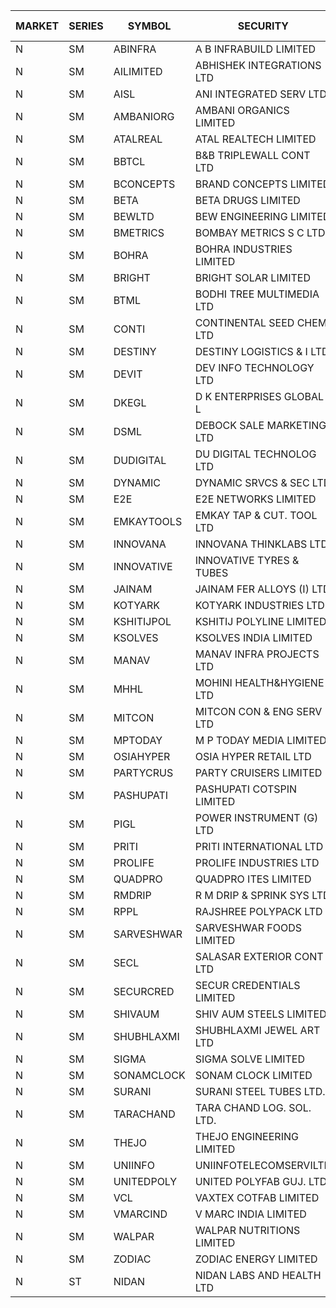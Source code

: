 


| MARKET | SERIES | SYMBOL | SECURITY | PREV CL PR | OPEN PRICE | HIGH PRICE | LOW PRICE | CLOSE PRICE | NET TRDVAL | NET TRDQTY | CORP IND | HI 52 WK | LO 52 WK |
| ----- | ----- | ----- | ----- | ----- | ----- | ----- | ----- | ----- | ----- | ----- | ----- | ----- | ----- |
| N | SM | ABINFRA | A B INFRABUILD LIMITED | 6.35 | 6.05 | 6.05 | 6.05 | 6.05 | 48400.00 | 8000 |  | 11.15 | 5.00 |
| N | SM | AILIMITED | ABHISHEK INTEGRATIONS LTD | 25.00 | 23.75 | 23.75 | 23.75 | 23.75 | 71250.00 | 3000 |  | 38.60 | 19.00 |
| N | SM | AISL | ANI INTEGRATED SERV LTD. | 52.00 | 49.50 | 51.00 | 49.50 | 50.00 | 180600.00 | 3600 |  | 71.00 | 18.10 |
| N | SM | AMBANIORG | AMBANI ORGANICS LIMITED | 103.10 | 101.50 | 103.55 | 101.50 | 103.55 | 410100.00 | 4000 |  | 114.85 | 43.70 |
| N | SM | ATALREAL | ATAL REALTECH LIMITED | 142.50 | 148.00 | 148.00 | 142.05 | 148.00 | 2091360.00 | 14400 |  | 188.40 | 30.95 |
| N | SM | BBTCL | B&B TRIPLEWALL CONT LTD | 126.35 | 132.65 | 132.65 | 132.65 | 132.65 | 7561050.00 | 57000 |  | 132.65 | 33.40 |
| N | SM | BCONCEPTS | BRAND CONCEPTS LIMITED | 40.70 | 38.95 | 38.95 | 38.70 | 38.70 | 466650.00 | 12000 |  | 48.00 | 14.55 |
| N | SM | BETA | BETA DRUGS LIMITED | 485.00 | 500.00 | 520.00 | 495.05 | 495.05 | 1006020.00 | 2000 |  | 665.00 | 104.80 |
| N | SM | BEWLTD | BEW ENGINEERING LIMITED | 374.00 | 379.60 | 392.70 | 379.60 | 392.70 | 14767900.00 | 38000 |  | 392.70 | 228.15 |
| N | SM | BMETRICS | BOMBAY METRICS S C LTD | 126.50 | 126.50 | 126.50 | 126.50 | 126.50 | 151800.00 | 1200 |  | 144.10 | 117.90 |
| N | SM | BOHRA | BOHRA INDUSTRIES LIMITED | 3.65 | 3.50 | 3.80 | 3.50 | 3.55 | 21700.00 | 6000 |  | 7.25 | .95 |
| N | SM | BRIGHT | BRIGHT SOLAR LIMITED | 5.30 | 5.40 | 5.40 | 5.25 | 5.30 | 686850.00 | 129000 |  | 15.55 | 4.60 |
| N | SM | BTML | BODHI TREE MULTIMEDIA LTD | 128.00 | 134.40 | 134.40 | 134.40 | 134.40 | 161280.00 | 1200 |  | 148.80 | 64.05 |
| N | SM | CONTI | CONTINENTAL SEED CHEM LTD | 7.30 | 7.65 | 7.65 | 6.95 | 6.95 | 71826.15 | 9999 |  | 10.85 | 5.20 |
| N | SM | DESTINY | DESTINY LOGISTICS & I LTD | 13.25 | 12.60 | 12.60 | 12.60 | 12.60 | 151200.00 | 12000 |  | 15.35 | 12.60 |
| N | SM | DEVIT | DEV INFO TECHNOLOGY LTD | 72.50 | 68.00 | 68.00 | 68.00 | 68.00 | 612000.00 | 9000 |  | 165.00 | 66.00 |
| N | SM | DKEGL | D K ENTERPRISES GLOBAL L | 44.95 | 44.95 | 44.95 | 42.70 | 43.15 | 1967700.00 | 45000 |  | 48.00 | 35.10 |
| N | SM | DSML | DEBOCK SALE MARKETING LTD | 73.65 | 77.30 | 77.30 | 77.30 | 77.30 | 2782800.00 | 36000 |  | 85.95 | 5.75 |
| N | SM | DUDIGITAL | DU DIGITAL TECHNOLOG LTD | 132.50 | 132.50 | 139.00 | 132.50 | 139.00 | 1376000.00 | 10000 |  | 153.05 | 95.00 |
| N | SM | DYNAMIC | DYNAMIC SRVCS & SEC LTD | 40.50 | 37.65 | 40.45 | 37.65 | 40.45 | 156200.00 | 4000 |  | 48.90 | 36.60 |
| N | SM | E2E | E2E NETWORKS LIMITED | 54.00 | 56.70 | 56.70 | 56.70 | 56.70 | 907200.00 | 16000 |  | 61.30 | 35.55 |
| N | SM | EMKAYTOOLS | EMKAY TAP & CUT. TOOL LTD | 194.55 | 204.00 | 204.00 | 204.00 | 204.00 | 122400.00 | 600 |  | 205.25 | 73.85 |
| N | SM | INNOVANA | INNOVANA THINKLABS LTD. | 192.50 | 198.50 | 202.00 | 185.30 | 202.00 | 983300.00 | 5000 |  | 211.00 | 70.25 |
| N | SM | INNOVATIVE | INNOVATIVE TYRES & TUBES | 10.00 | 10.00 | 10.35 | 10.00 | 10.35 | 122100.00 | 12000 |  | 20.45 | 5.65 |
| N | SM | JAINAM | JAINAM FER ALLOYS (I) LTD | 89.70 | 93.95 | 96.60 | 91.50 | 93.50 | 2627300.00 | 28000 |  | 107.75 | 69.70 |
| N | SM | KOTYARK | KOTYARK INDUSTRIES LTD | 91.70 | 83.50 | 96.30 | 82.55 | 94.65 | 15336000.00 | 176000 |  | 106.80 | 67.90 |
| N | SM | KSHITIJPOL | KSHITIJ POLYLINE LIMITED | 32.00 | 30.50 | 33.50 | 30.40 | 33.50 | 2288206.40 | 74656 |  | 45.65 | 19.85 |
| N | SM | KSOLVES | KSOLVES INDIA LIMITED | 310.10 | 311.10 | 316.00 | 310.10 | 310.25 | 3355940.00 | 10800 |  | 1718.20 | 295.55 |
| N | SM | MANAV | MANAV INFRA PROJECTS LTD | 8.05 | 8.40 | 8.40 | 8.35 | 8.35 | 67000.00 | 8000 |  | 8.45 | 4.20 |
| N | SM | MHHL | MOHINI HEALTH&HYGIENE LTD | 23.30 | 23.00 | 23.00 | 23.00 | 23.00 | 69000.00 | 3000 |  | 39.50 | 16.90 |
| N | SM | MITCON | MITCON CON & ENG SERV LTD | 53.00 | 50.50 | 51.50 | 50.50 | 51.50 | 204000.00 | 4000 |  | 64.95 | 33.10 |
| N | SM | MPTODAY | M P TODAY MEDIA LIMITED | 26.70 | 27.75 | 27.75 | 27.75 | 27.75 | 55500.00 | 2000 |  | 30.00 | 10.80 |
| N | SM | OSIAHYPER | OSIA HYPER RETAIL LTD | 203.90 | 180.00 | 190.10 | 180.00 | 182.05 | 444240.00 | 2400 |  | 257.00 | 117.00 |
| N | SM | PARTYCRUS | PARTY CRUISERS LIMITED | 31.55 | 33.10 | 33.10 | 33.10 | 33.10 | 3905800.00 | 118000 |  | 39.90 | 16.50 |
| N | SM | PASHUPATI | PASHUPATI COTSPIN LIMITED | 80.50 | 82.00 | 82.00 | 82.00 | 82.00 | 131200.00 | 1600 |  | 99.00 | 50.00 |
| N | SM | PIGL | POWER INSTRUMENT (G) LTD | 48.60 | 46.20 | 46.20 | 46.20 | 46.20 | 369600.00 | 8000 |  | 88.60 | 10.20 |
| N | SM | PRITI | PRITI INTERNATIONAL LTD | 64.70 | 62.60 | 67.50 | 62.60 | 67.50 | 2130880.00 | 32000 |  | 284.90 | 57.25 |
| N | SM | PROLIFE | PROLIFE INDUSTRIES LTD | 110.50 | 105.00 | 115.75 | 105.00 | 115.75 | 1292400.00 | 12000 |  | 131.60 | 35.90 |
| N | SM | QUADPRO | QUADPRO ITES LIMITED | 14.50 | 14.50 | 14.50 | 14.20 | 14.30 | 1115400.00 | 78000 |  | 18.80 | 14.10 |
| N | SM | RMDRIP | R M DRIP & SPRINK SYS LTD | 15.50 | 15.50 | 15.50 | 15.50 | 15.50 | 31000.00 | 2000 |  | 53.90 | 15.50 |
| N | SM | RPPL | RAJSHREE POLYPACK LTD | 187.00 | 190.00 | 194.00 | 187.35 | 192.30 | 3060500.00 | 16000 |  | 213.95 | 81.80 |
| N | SM | SARVESHWAR | SARVESHWAR FOODS LIMITED | 22.95 | 23.50 | 23.50 | 23.50 | 23.50 | 413600.00 | 17600 |  | 37.85 | 11.70 |
| N | SM | SECL | SALASAR EXTERIOR CONT LTD | 43.95 | 41.80 | 41.80 | 41.80 | 41.80 | 125400.00 | 3000 |  | 48.55 | 9.90 |
| N | SM | SECURCRED | SECUR CREDENTIALS LIMITED | 29.50 | 30.90 | 30.95 | 30.00 | 30.95 | 630720.00 | 20400 |  | 36.25 | 12.00 |
| N | SM | SHIVAUM | SHIV AUM STEELS LIMITED | 65.00 | 61.70 | 65.00 | 61.70 | 65.00 | 5060100.00 | 78000 |  | 65.00 | 46.50 |
| N | SM | SHUBHLAXMI | SHUBHLAXMI JEWEL ART LTD | 12.95 | 12.40 | 12.40 | 12.35 | 12.35 | 49450.00 | 4000 |  | 26.80 | 11.20 |
| N | SM | SIGMA | SIGMA SOLVE LIMITED | 350.00 | 350.10 | 363.00 | 350.10 | 351.50 | 1070760.00 | 3000 |  | 395.10 | 33.80 |
| N | SM | SONAMCLOCK | SONAM CLOCK LIMITED | 64.00 | 65.00 | 66.00 | 65.00 | 66.00 | 588750.00 | 9000 |  | 70.20 | 39.00 |
| N | SM | SURANI | SURANI STEEL TUBES LTD. | 27.65 | 27.65 | 29.00 | 27.65 | 27.70 | 503500.00 | 18000 |  | 46.65 | 17.35 |
| N | SM | TARACHAND | TARA CHAND LOG. SOL. LTD. | 41.90 | 41.85 | 42.95 | 41.00 | 42.95 | 335400.00 | 8000 |  | 52.35 | 26.00 |
| N | SM | THEJO | THEJO ENGINEERING LIMITED | 874.90 | 907.00 | 914.90 | 907.00 | 914.75 | 1092892.50 | 1200 |  | 3950.00 | 826.00 |
| N | SM | UNIINFO | UNIINFOTELECOMSERVILTD | 25.90 | 26.00 | 27.00 | 26.00 | 27.00 | 212000.00 | 8000 |  | 27.45 | 14.75 |
| N | SM | UNITEDPOLY | UNITED POLYFAB GUJ. LTD. | 17.30 | 18.15 | 18.15 | 18.15 | 18.15 | 163350.00 | 9000 |  | 59.75 | 8.20 |
| N | SM | VCL | VAXTEX COTFAB LIMITED | 110.00 | 110.80 | 110.80 | 110.80 | 110.80 | 166200.00 | 1500 |  | 110.80 | 17.00 |
| N | SM | VMARCIND | V MARC INDIA LIMITED | 31.30 | 30.15 | 30.15 | 30.10 | 30.10 | 180750.00 | 6000 |  | 45.00 | 25.35 |
| N | SM | WALPAR | WALPAR NUTRITIONS LIMITED | 30.50 | 32.00 | 32.00 | 32.00 | 32.00 | 192000.00 | 6000 |  | 51.50 | 29.40 |
| N | SM | ZODIAC | ZODIAC ENERGY LIMITED | 28.40 | 29.80 | 29.80 | 27.10 | 29.65 | 691200.00 | 24000 |  | 31.60 | 11.90 |
| N | ST | NIDAN | NIDAN LABS AND HEALTH LTD | 86.65 | 82.35 | 82.35 | 82.35 | 82.35 | 3376350.00 | 41000 |  | 123.90 | 82.35 |



